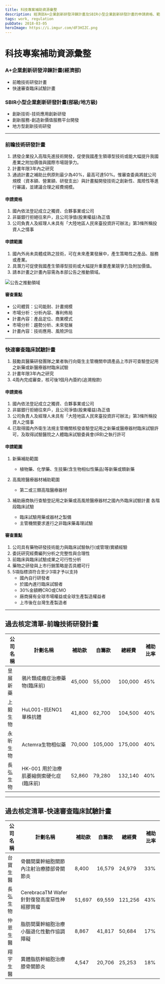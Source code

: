 ```yaml
---
title: 科技專案補助資源彙整
description: 經濟部A+企業創新研發淬鍊計畫及SBIR小型企業創新研發計畫的申請資格、範圍與審查重點整理
tags: work, regulation
pubDate: 2018-03-05
heroImage: https://i.imgur.com/dF3HIZC.png
---
```


# 科技專案補助資源彙整

### A+企業創新研發淬鍊計畫(經濟部)

- 前瞻技術研發計畫
- 快速審查臨床試驗計畫

### SBIR小型企業創新研發計畫(部級/地方級)

- 創新技術-技術應用創新研發
- 創新服務-創造新價值服務平台開發
- 地方型創新技術研發

---

### 前瞻技術研發計畫

1. 誘發企業投入高階先進技術開發，促使我國產生領導型技術或能大幅提升我國產業之附加價值與國際市場競爭力。
2. 計畫年限3年內之研究
3. 通過計畫之補助比例原則最少為40%，最高可達50%。惟審查委員將就公司規模（資本額、營業額、研發支出）與計畫擬開發技術之創新性、風險性等進行審議，並建議合理之經費規模。

#### 申請資格

1. 國內依法登記成立之獨資、合夥事業或公司
2. 非屬銀行拒絕往來戶，且公司淨值(股東權益)為正值
3. 公司負責人及經理人未具有「大陸地區人民來臺投資許可辦法」第3條所稱投資人之情事

#### 申請範圍

1. 國內外尚未具體成熟之技術，可在未來產業發展中，產生策略性之產品、服務或產業。
2. 具潛力可促使我國產生領導型技術或大幅提升重要產業競爭力及附加價值。
3. 請本計畫之計畫內容需為本部公告之推動領域。

![公告之推動領域](https://i.imgur.com/dF3HIZC.png)

#### 審查重點

- 公司體質：公司能耐、計畫規模
- 市場分析：分析內容、專利佈局
- 計畫內容：產品定位、商業模式
- 市場分析：趨勢分析、未來發展
- 計畫內容：技術應用、風險評估

---

### 快速審查臨床試驗計畫

1. 鼓勵具醫藥研發團隊之業者執行向衛生主管機關申請產品上市許可查驗登記用之新藥或新醫療器材臨床試驗
2. 計畫年限3年內之研究
3. 4周內完成審查，核可後1個月內簽約(追溯撥款)

#### 申請資格

1. 國內依法登記成立之獨資、合夥事業或公司
2. 非屬銀行拒絕往來戶，且公司淨值(股東權益)為正值
3. 公司負責人及經理人未具有「大陸地區人民來臺投資許可辦法」第3條所稱投資人之情事
4. 已取得國內外衛生法規主管機關核發查驗登記用之新藥或醫療器材臨床試驗許可，及取得試驗醫院之人體臨床試驗委員會(IRB)之執行許可

#### 申請範圍

1. 新藥補助範圍

    - 植物藥、化學藥、生技藥(含生物相似性藥品)等新藥或類新藥

2. 高風險醫療器材補助範圍

    - 第二或三類高階醫療器材

3. 補助廠商執行查驗登記用之新藥或高風險醫療器材之國內外臨床試驗計畫
各階段臨床試驗

   - 臨床試驗用藥或器材之製備
   - 主管機關要求進行之非臨床藥毒理試驗

#### 審查重點

1. 公司具有藥物研發技術能力與臨床試驗執行(或管理)實績經驗
2. 委託研究經費編列分析之完整性與合理性
3. 前臨床與臨床試驗成果之可行性分析
4. 藥物之研發與上市行銷策略是否具體可行
5. 5項指標須符合至少3項才予以支持
    - 國內自行研發者
    - 於國內進行臨床試驗者
    - 30%金額轉CRO或CMO
    - 廠商擁有全球市場權益或全球生產製造權益者
    - 上市後在台灣生產製造者

---

## 過去核定清單-前瞻技術研發計畫

|公司名稱|計劃名稱|補助款|自籌款|總經費|補助比率|
|-|-|-|-|-|-|
|昱展新藥|鴉片類成癮症治療藥物(臨床前)|45,000|55,000|100,000|45%|
|上毅生物|HuL001-抗ENO1單株抗體|41,800|62,700|104,500|40%|
|永昕生物|Actemra生物相似藥|70,000|105,000|175,000|40%|
|長弘生物|HK-001 用於治療肌萎縮側索硬化症(臨床前)|52,860|79,280|132,140|40%|

---

## 過去核定清單-快速審查臨床試驗計畫

|公司名稱|計劃名稱|補助款|自籌款|總經費|補助比率|
|-|-|-|-|-|-|
|台寶生醫|骨髓間葉幹細胞關節內注射治療膝部骨關節炎|8,400|16,579|24,979|33%|
|長弘生物|CerebracaTM Wafer針對復發高度惡性神經膠質瘤|51,697|69,559|121,256|43%|
|仲恩生醫|脂肪間葉幹細胞治療小腦退化性動作協調障礙|8,867|41,817|50,684|17%|
|翔宇生醫|異體脂肪幹細胞治療膝骨關節炎|4,547|20,706|25,253|18%|
